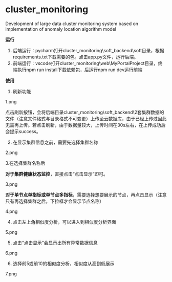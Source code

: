 # cluster_monitoring
Development of large data cluster monitoring system based on implementation of anomaly location algorithm model



**运行**

1. 后端运行：pycharm打开cluster_monitoring\soft_backend\soft目录，根据requirements.txt下载需要的包。点击app.py文件，运行后端。
2. 前端运行：vscode打开cluster_monitoring\web\MyPortalProject目录，终端执行npm run install下载依赖包，后运行npm run dev运行前端



**使用**

1. 刷新功能

1.png

点击刷新按钮，会将后端目录cluster_monitoring\soft_backend\2套集群数据的文件（注意文件格式与目录格式不可变更）上传至云数据库，由于已经上传过因此无需再上传。若点击刷新，由于数据量较大，上传时间在30s左右，在上传成功后会提示success。

2. 在显示集群信息之前，需要先选择集群名称

2.png

3.在选择集群名称后

**对于集群健康状态监控**，直接点击“点击显示”即可。

3.png

**对于单节点单指标或单节点多指标**，需要选择想要展示的节点，再点击显示（注意 只有再选择集群之后，下拉框才会显示节点名称）

4.png

4. 点击左上角相似度分析，可以进入到相似度分析界面

5.png

5. 点击“点击显示”会显示出所有异常数据信息

6.png

6. 选择前5或前10的相似度分析，相似度从高到低展示

7.png
